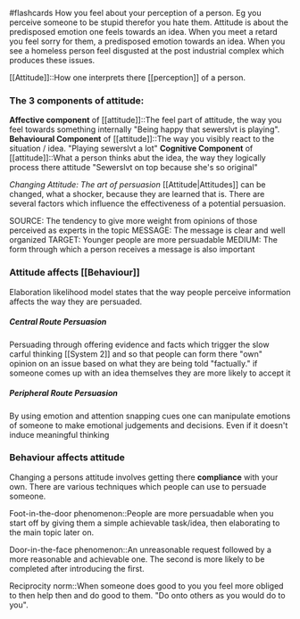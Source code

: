 #flashcards 
How you feel about your perception of a person. Eg you perceive someone to be stupid therefor you hate them. Attitude is about the predisposed emotion one feels towards an idea. When you meet a retard you feel sorry for them, a predisposed emotion towards an idea. When you see a homeless person feel disgusted at the post industrial complex which produces these issues.

[[Attitude]]::How one interprets there [[perception]] of a person.
### The 3 components of attitude:
**Affective component** of [[attitude]]::The feel part of attitude, the way you feel towards something internally "Being happy that sewerslvt is playing".
**Behavioural Component** of [[attitude]]::The way you visibly react to the situation / idea.  "Playing sewerslvt a lot"
**Cognitive Component** of [[attitude]]::What a person thinks abut the idea, the way they logically process there attitude "Sewerslvt on top because she's so original"

*Changing Attitude: The art of persuasion*
[[Attitude|Attitudes]] can be changed, what a shocker, because they are learned that is. There are several factors which influence the effectiveness of a potential persuasion.

SOURCE: The tendency to give more weight from opinions of those perceived as experts in the topic
MESSAGE: The message is clear and well organized
TARGET: Younger people are more persuadable
MEDIUM: The form through which a person receives a message is also important

### Attitude affects [[Behaviour]]
Elaboration likelihood model states that the way people perceive information affects the way they are persuaded.

##### Central Route Persuasion
Persuading through offering evidence and facts which trigger the slow carful thinking [[System 2]] and so that people can form there "own" opinion on an issue based on what they are being told "factually." if someone comes up with an idea themselves they are more likely to accept it

##### Peripheral Route Persuasion
By using emotion and attention snapping cues one can manipulate emotions of someone to make emotional judgements and decisions. Even if it doesn't induce meaningful thinking

### Behaviour affects attitude
Changing a persons attitude involves getting there **compliance** with your own. There are various techniques which people can use to persuade someone.

Foot-in-the-door phenomenon::People are more persuadable when you start off by giving them a simple achievable task/idea, then elaborating to the main topic later on.

Door-in-the-face phenomenon::An unreasonable request followed by a more reasonable and achievable one. The second is more likely to be completed after introducing the first.

Reciprocity norm::When someone does good to you you feel more obliged to then help then and do good to them. "Do onto others as you would do to you".